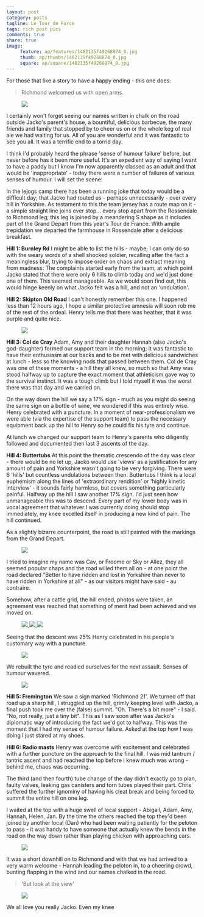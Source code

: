 ```yaml
---
layout: post
category: posts
tagline: Le Tour de Farce
tags: rich post pics
comments: true
share: true
image: 
     feature: ap/features/1482135f49268874_0.jpg
     thumb: ap/thumbs/1482135f49268874_0.jpg
     square: ap/square/1482135f49268874_0.jpg
---
```

For those that like a story to have a happy ending - this one does:

> Richmond welcomed us with open arms.

<figure>
<a href="/images/ap/standard/1482135f49268874_0.jpg">
<img src="/images/ap/standard/1482135f49268874_0.jpg">
</a></figure>

I certainly won't forget seeing
our names written in chalk on the road outside Jacko's parent's house,
a bountiful, delicious barbecue, the many friends and family that
stopped by to cheer us on or the whole keg of real ale we had waiting
for us. All of you are wonderful and it was fantastic to see you all.
It was a terrific end to a torrid day.

I think I'd probably heard the phrase 'sense of humour failure'
before, but never before has it been more useful. It's an expedient
way of saying I want to have a paddy but I know I'm now apparently
classed as an adult and that would be 'inappropriate' - today there
were a number of failures of various senses of humour. I will set the
scene:

In the lejogs camp there has been a running joke that today would be a
difficult day; that Jacko had routed us - perhaps unnecessarily - over
every hill in Yorkshire. As testament to this the team jersey has a
route map on it - a simple straight line joins ever stop... every stop
apart from the Rossendale to Richmond leg; this leg is joined by a
meandering S shape as it includes part of the Grand Depart from this
year's Tour de France. With ample trepidation we departed the
farmhouse in Rossendale after a delicious breakfast.

**Hill 1: Burnley Rd**
I might be able to list the hills - maybe; I can only do so with the
weary words of a shell shocked soldier, recalling after the fact a
meaningless blur, trying to impose order on chaos and extract meaning
from madness: The complaints started early from the team; at which
point Jacko stated that there were only 6 hills to climb today and
we'd just done one of them. This seemed manageable. As we would soon
find out, this would hinge keenly on what Jacko felt was a hill, and
not an 'undulation'.

**Hill 2: Skipton Old Road**
I can't honestly remember this one. I happened less than 12 hours ago,
I hope a similar protective amnesia will soon rob me of the rest of
the ordeal. Henry tells me that there was heather, that it was purple
and quite nice.

<figure>
<a href="/images/ap/standard/1482135f49268874_9.jpg">
<img src="/images/ap/standard/1482135f49268874_9.jpg">
</a></figure>

**Hill 3: Col de Cray**
Adam, Amy and their daughter Hannah (also Jacko's god-daughter) formed
our support team in the morning; it was fantastic to have their
enthusiasm at our backs and to be met with delicious sandwiches at
lunch - less so the knowing nods that passed between them. Col de Cray
was one of these moments - a hill they all knew, so much so that Amy
was stood halfway up to capture the exact moment that athleticism gave
way to the survival instinct. It was a tough climb but I told myself
it was the worst there was that day and we carried on.

On the way down the hill we say a 17% sign - much as you might do
seeing the same sign on a bottle of wine, we wondered if this was
entirely wise. Henry celebrated with a puncture. In a moment of
near-professionalism we were able (via the expertise of the support
team) to pass the necessary equipment back up the hill to Henry so he
could fix his tyre and continue.

At lunch we changed our support team to Henry's parents who diligently
followed and documented then last 3 ascents of the day.

**Hill 4: Buttertubs**
At this point the thematic crescendo of the day was clear - there
would be no let up, Jacko would use 'views' as a justification for any
amount of pain and Yorkshire wasn't going to be very forgiving. There
were 6 'hills' but countless undulations between then. Buttertubs I
think is a local euphemism along the lines of 'extraordinary
rendition' or 'highly kinetic interview' - it sounds fairly harmless,
but covers something particularly painful.
Halfway up the hill I saw another 17% sign. I'd just seen how
unmanageable this was to descend. Every part of my lower body was in
vocal agreement that whatever I was currently doing should stop
immediately, my knee excelled itself in producing a new kind of pain.
The hill continued.

As a slightly bizarre counterpoint, the road is still painted with the
markings from the Grand Depart. 

<figure>
<a href="/images/ap/standard/1482135f49268874_8.jpg">
<img src="/images/ap/standard/1482135f49268874_8.jpg">
</a>
</figure>

I tried to imagine my name was Cav, or
Froome or Sky or Allez, they all seemed popular chaps and the road
willed them all on - at one point the road declared "Better to have
ridden and lost in Yorkshire than never to have ridden in Yorkshire at
all" - as our visitors might have said - au contraire.

Somehow, after a cattle grid, the hill ended, photos were taken, an
agreement was reached that something of merit had been achieved and we
moved on.

<figure class = "third">
<a href="/images/ap/standard/1482135f49268874_3.jpg">
<img src="/images/ap/standard/1482135f49268874_3.jpg">
</a><a href="/images/ap/standard/1482135f49268874_4.jpg">
<img src="/images/ap/standard/1482135f49268874_4.jpg">
</a><a href="/images/ap/standard/1482135f49268874_5.jpg">
<img src="/images/ap/standard/1482135f49268874_5.jpg">
</a>
</figure>

Seeing that the descent was 25% Henry celebrated in his people's
customary way with a puncture.

<figure>
<a href="/images/ap/standard/1482135f49268874_2.jpg">
<img src="/images/ap/standard/1482135f49268874_2.jpg">
</a>
</figure>

We rebuilt the tyre and readied
ourselves for the next assault. Senses of humour wavered.

<figure>
<a href="/images/ap/standard/1482135f49268874_6.jpg">
<img src="/images/ap/standard/1482135f49268874_6.jpg">
</a></figure>

**Hill 5: Fremington**
We saw a sign marked 'Richmond 21'. We turned off that road up a sharp
hill, I struggled up the hill, grimly keeping level with Jacko, a
final push took me over the (false) summit. "Oh. There's a bit more" -
I said. "No, not really, just a tiny bit". This as I saw soon after
was Jacko's diplomatic way of introducing the fact we'd got to
halfway. This was the moment that I had my sense of humour failure.
Asked at the top how I was doing I just stared at my shoes.

**Hill 6: Radio masts**
Henry was overcome with excitement and celebrated with a further
puncture on the approach to the final hill. I was mid tantrum /
tantric ascent and had reached the top before I knew much was wrong -
behind me, chaos was occurring.

The third (and then fourth) tube change of the day didn't exactly go
to plan, faulty valves, leaking gas canisters and torn tubes played
their part. Chris suffered the further ignominy of having his cleat
break and being forced to summit the entire hill on one leg.

I waited at the top with a huge swell of local support - Abigail,
Adam, Amy, Hannah, Helen, Jan. By the time the others reached the top
they'd been joined by another local (Dan) who had been waiting
patiently for the peloton to pass - it was handy to have someone that
actually knew the bends in the road on the way down rather than
playing chicken with approaching cars.

<figure>
<a href="/images/ap/standard/1482135f49268874_1.jpg">
<img src="/images/ap/standard/1482135f49268874_1.jpg">
</a>
</figure>

It was a short downhill on to Richmond and with that we had arrived to
a very warm welcome - Hannah leading the peloton in, to a cheering
crowd, bunting flapping in the wind and our names chalked in the road.

> 'But look at the view'

<figure>
<a href="/images/ap/standard/1482135f49268874_7.jpg">
<img src="/images/ap/standard/1482135f49268874_7.jpg">
</a></figure>

We all love you really Jacko. Even my knee
